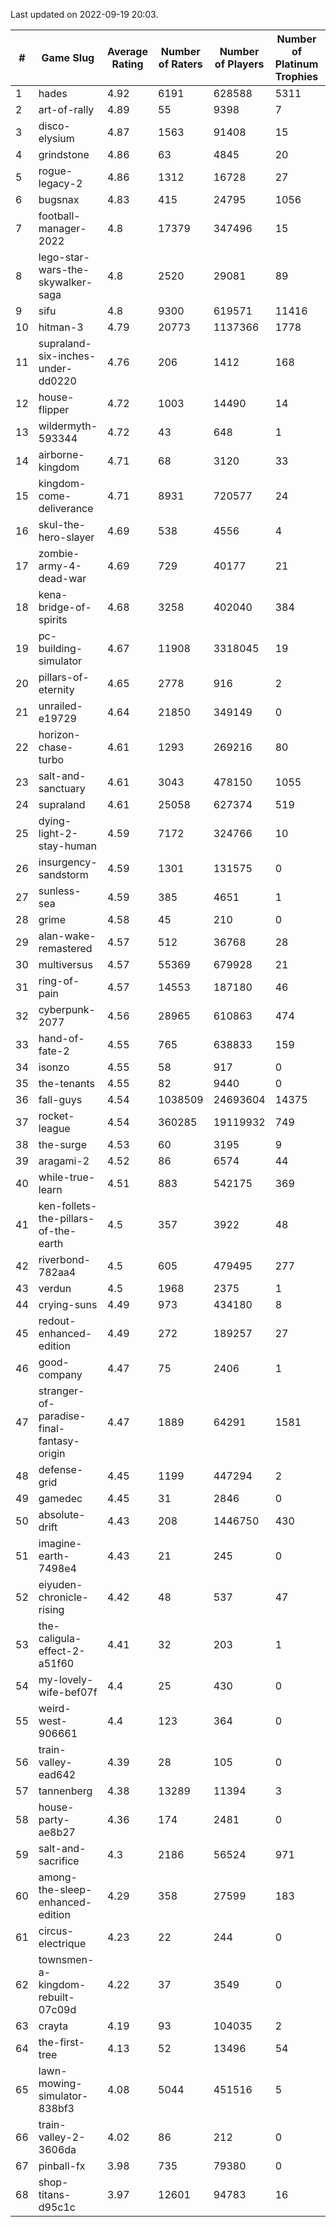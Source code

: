 Last updated on 2022-09-19 20:03.


|#|Game Slug|Average Rating|Number of Raters|Number of Players|Number of Platinum Trophies|Max Rarity (%)|
|---|---|---|---|---|---|---|
|1|hades|4.92|6191|628588|5311|89|
|2|art-of-rally|4.89|55|9398|7|95|
|3|disco-elysium|4.87|1563|91408|15|28|
|4|grindstone|4.86|63|4845|20|98|
|5|rogue-legacy-2|4.86|1312|16728|27|36|
|6|bugsnax|4.83|415|24795|1056|96|
|7|football-manager-2022|4.8|17379|347496|15|47|
|8|lego-star-wars-the-skywalker-saga|4.8|2520|29081|89|98|
|9|sifu|4.8|9300|619571|11416|90|
|10|hitman-3|4.79|20773|1137366|1778|48|
|11|supraland-six-inches-under-dd0220|4.76|206|1412|168|99|
|12|house-flipper|4.72|1003|14490|14|93|
|13|wildermyth-593344|4.72|43|648|1|91|
|14|airborne-kingdom|4.71|68|3120|33|55|
|15|kingdom-come-deliverance|4.71|8931|720577|24|30|
|16|skul-the-hero-slayer|4.69|538|4556|4|96|
|17|zombie-army-4-dead-war|4.69|729|40177|21|66|
|18|kena-bridge-of-spirits|4.68|3258|402040|384|94|
|19|pc-building-simulator|4.67|11908|3318045|19|47|
|20|pillars-of-eternity|4.65|2778|916|2|79|
|21|unrailed-e19729|4.64|21850|349149|0|38|
|22|horizon-chase-turbo|4.61|1293|269216|80|83|
|23|salt-and-sanctuary|4.61|3043|478150|1055|83|
|24|supraland|4.61|25058|627374|519|100|
|25|dying-light-2-stay-human|4.59|7172|324766|10|49|
|26|insurgency-sandstorm|4.59|1301|131575|0|9|
|27|sunless-sea|4.59|385|4651|1|38|
|28|grime|4.58|45|210|0|94|
|29|alan-wake-remastered|4.57|512|36768|28|3|
|30|multiversus|4.57|55369|679928|21|83|
|31|ring-of-pain|4.57|14553|187180|46|97|
|32|cyberpunk-2077|4.56|28965|610863|474|60|
|33|hand-of-fate-2|4.55|765|638833|159|72|
|34|isonzo|4.55|58|917|0|70|
|35|the-tenants|4.55|82|9440|0|97|
|36|fall-guys|4.54|1038509|24693604|14375|90|
|37|rocket-league|4.54|360285|19119932|749|73|
|38|the-surge|4.53|60|3195|9|94|
|39|aragami-2|4.52|86|6574|44|92|
|40|while-true-learn|4.51|883|542175|369|93|
|41|ken-follets-the-pillars-of-the-earth|4.5|357|3922|48|62|
|42|riverbond-782aa4|4.5|605|479495|277|69|
|43|verdun|4.5|1968|2375|1|57|
|44|crying-suns|4.49|973|434180|8|65|
|45|redout-enhanced-edition|4.49|272|189257|27|40|
|46|good-company|4.47|75|2406|1|59|
|47|stranger-of-paradise-final-fantasy-origin|4.47|1889|64291|1581|98|
|48|defense-grid|4.45|1199|447294|2|79|
|49|gamedec|4.45|31|2846|0|59|
|50|absolute-drift|4.43|208|1446750|430|10|
|51|imagine-earth-7498e4|4.43|21|245|0|65|
|52|eiyuden-chronicle-rising|4.42|48|537|47|89|
|53|the-caligula-effect-2-a51f60|4.41|32|203|1|98|
|54|my-lovely-wife-bef07f|4.4|25|430|0|99|
|55|weird-west-906661|4.4|123|364|0|73|
|56|train-valley-ead642|4.39|28|105|0|79|
|57|tannenberg|4.38|13289|11394|3|65|
|58|house-party-ae8b27|4.36|174|2481|0|18|
|59|salt-and-sacrifice|4.3|2186|56524|971|91|
|60|among-the-sleep-enhanced-edition|4.29|358|27599|183|45|
|61|circus-electrique|4.23|22|244|0|91|
|62|townsmen-a-kingdom-rebuilt-07c09d|4.22|37|3549|0|67|
|63|crayta|4.19|93|104035|2|22|
|64|the-first-tree|4.13|52|13496|54|85|
|65|lawn-mowing-simulator-838bf3|4.08|5044|451516|5|93|
|66|train-valley-2-3606da|4.02|86|212|0|89|
|67|pinball-fx|3.98|735|79380|0|87|
|68|shop-titans-d95c1c|3.97|12601|94783|16|99|
